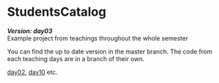 # StudentsCatalog
**_Version: day03_**   
Example project from teachings throughout the whole semester    

You can find the up to date version in the master branch.
The code from each teaching days are in a branch of their own.

[day02](https://github.com/ElectiveAspNet/StudentsCatalog/blob/day02/README.md), [day10](https://github.com/ElectiveAspNet/StudentsCatalog/blob/day10/README.md) etc.


